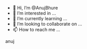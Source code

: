 - 👋 Hi, I’m @AnujBhure
- 👀 I’m interested in ...
- 🌱 I’m currently learning ...
- 💞️ I’m looking to collaborate on ...
- 📫 How to reach me ...

<!---
AnujBhure/AnujBhure is a ✨ special ✨ repository because its `README.md` (this file) appears on your GitHub profile.
You can click the Preview link to take a look at your changes.
--->
anuj
